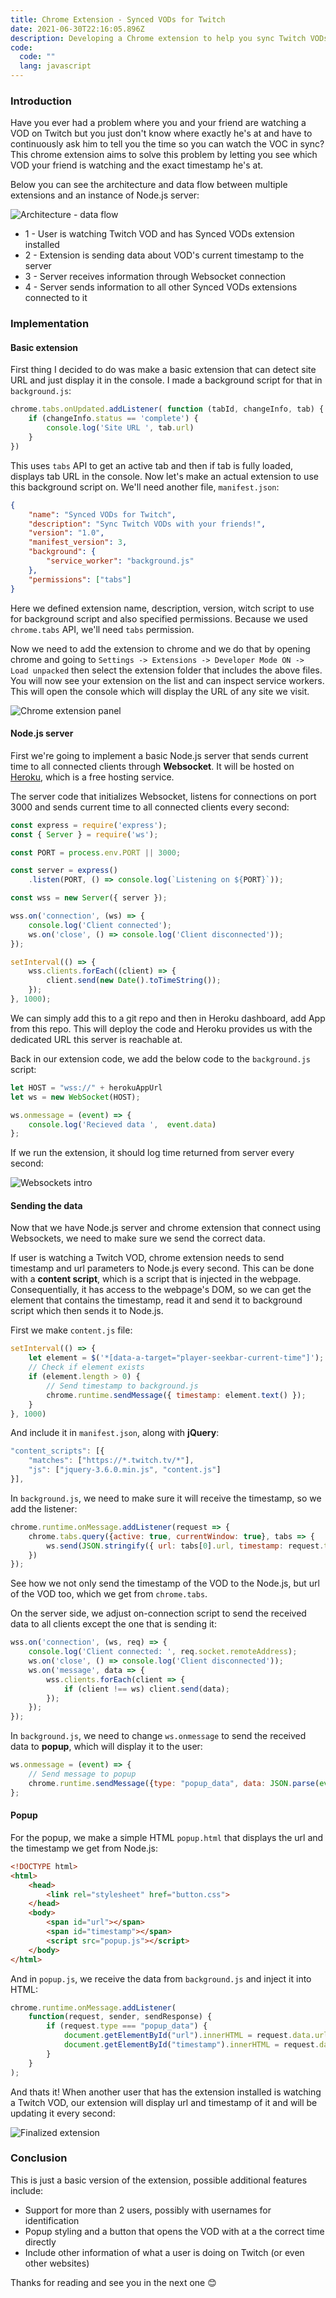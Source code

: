 ```yaml
---
title: Chrome Extension - Synced VODs for Twitch
date: 2021-06-30T22:16:05.896Z
description: Developing a Chrome extension to help you sync Twitch VODs with your friend.
code:
  code: ""
  lang: javascript
---
```

### Introduction

Have you ever had a problem where you and your friend are watching a VOD on Twitch but you just don't know where exactly he's at and have to continuously ask him to tell you the time so you can watch the VOC in sync? This chrome extension aims to solve this problem by letting you see which VOD your friend is watching and the exact timestamp he's at.

Below you can see the architecture and data flow between multiple extensions and an instance of Node.js server:

![Architecture - data flow](/img/schema.png "Architecture - data flow")

* 1 - User is watching Twitch VOD and has Synced VODs extension installed
* 2 - Extension is sending data about VOD's current timestamp to the server
* 3 - Server receives information through Websocket connection
* 4 - Server sends information to all other Synced VODs extensions connected to it

### Implementation

#### Basic extension

First thing I decided to do was make a basic extension that can detect site URL and just display it in the console. I made a background script for that in `background.js`:

```javascript
chrome.tabs.onUpdated.addListener( function (tabId, changeInfo, tab) {
    if (changeInfo.status == 'complete') {
        console.log('Site URL ', tab.url)
    }
})
```

This uses `tabs` API to get an active tab and then if tab is fully loaded, displays tab URL in the console. Now let's make an actual extension to use this background script on. We'll need another file, `manifest.json`:

```json
{
    "name": "Synced VODs for Twitch",
    "description": "Sync Twitch VODs with your friends!",
    "version": "1.0",
    "manifest_version": 3,
    "background": {
        "service_worker": "background.js"
    },
    "permissions": ["tabs"]
}
```

Here we defined extension name, description, version, witch script to use for background script and also specified permissions. Because we used `chrome.tabs` API, we'll need `tabs` permission.

Now we need to add the extension to chrome and we do that by opening chrome and going to `Settings -> Extensions -> Developer Mode ON -> Load unpacked` then select the extension folder that includes the above files. You will now see your extension on the list and can inspect service workers. This will open the console which will display the URL of any site we visit.

![Chrome extension panel](/img/extension.jpg "Chrome extension panel")

#### Node.js server

First we're going to implement a basic Node.js server that sends current time to all connected clients through **Websocket**. It will be hosted on [Heroku](heroku.com), which is a free hosting service.

The server code that initializes Websocket, listens for connections on port 3000 and sends current time to all connected clients every second:

```javascript
const express = require('express');
const { Server } = require('ws');

const PORT = process.env.PORT || 3000;

const server = express()
    .listen(PORT, () => console.log(`Listening on ${PORT}`));

const wss = new Server({ server });

wss.on('connection', (ws) => {
    console.log('Client connected');
    ws.on('close', () => console.log('Client disconnected'));
});

setInterval(() => {
    wss.clients.forEach((client) => {
        client.send(new Date().toTimeString());
    });
}, 1000);
```

We can simply add this to a git repo and then in Heroku dashboard, add App from this repo. This will deploy the code and Heroku provides us with the dedicated URL this server is reachable at.

Back in our extension code, we add the below code to the `background.js` script:

```javascript
let HOST = "wss://" + herokuAppUrl
let ws = new WebSocket(HOST);

ws.onmessage = (event) => {
    console.log('Recieved data ',  event.data)
};
```

If we run the extension, it should log time returned from server every second:

![Websockets intro](/img/sockets.jpg "Extension receives server response")

#### Sending the data

Now that we have Node.js server and chrome extension that connect using Websockets, we need to make sure we send the correct data.

If user is watching a Twitch VOD, chrome extension needs to send timestamp and url parameters to Node.js every second. This can be done with a **content script**, which is a script that is injected in the webpage. Consequentially,  it has access to the webpage's DOM, so we can get the element that contains the timestamp, read it and send it to background script which then sends it to Node.js.

First we make `content.js` file:

```javascript
setInterval(() => {
    let element = $('*[data-a-target="player-seekbar-current-time"]');
    // Check if element exists
    if (element.length > 0) {
        // Send timestamp to background.js
        chrome.runtime.sendMessage({ timestamp: element.text() });
    }
}, 1000)
```

And include it in `manifest.json`, along with **jQuery**:

```javascript
"content_scripts": [{
    "matches": ["https://*.twitch.tv/*"],
    "js": ["jquery-3.6.0.min.js", "content.js"]
}],
```

In `background.js`, we need to make sure it will receive the timestamp, so we add the listener:

```javascript
chrome.runtime.onMessage.addListener(request => {
    chrome.tabs.query({active: true, currentWindow: true}, tabs => {
        ws.send(JSON.stringify({ url: tabs[0].url, timestamp: request.timestamp }))
    })
});
```

See how we not only send the timestamp of the VOD to the Node.js, but url of the VOD too, which we get from `chrome.tabs`.

On the server side, we adjust on-connection script to send the received data to all clients except the one that is sending it:

```javascript
wss.on('connection', (ws, req) => {
    console.log('Client connected: ', req.socket.remoteAddress);
    ws.on('close', () => console.log('Client disconnected'));
    ws.on('message', data => {
        wss.clients.forEach(client => {
            if (client !== ws) client.send(data);
        });
    });
});
```

In `background.js`, we need to change `ws.onmessage` to send the received data to **popup**, which will display it to the user:

```javascript
ws.onmessage = (event) => {   
    // Send message to popup
    chrome.runtime.sendMessage({type: "popup_data", data: JSON.parse(event.data)});
};
```

#### Popup

For the popup, we make a simple HTML `popup.html` that displays the url and the timestamp we get from Node.js:

```html
<!DOCTYPE html>
<html>
    <head>
        <link rel="stylesheet" href="button.css">
    </head>
    <body>
        <span id="url"></span>
        <span id="timestamp"></span>
        <script src="popup.js"></script>
    </body>
</html>
```

And in `popup.js`, we receive the data from `background.js` and inject it into HTML:

```javascript
chrome.runtime.onMessage.addListener(
    function(request, sender, sendResponse) {
        if (request.type === "popup_data") {
            document.getElementById("url").innerHTML = request.data.url;
            document.getElementById("timestamp").innerHTML = request.data.timestamp;
        }
    }
);
```

And thats it! When another user that has the extension installed is watching a Twitch VOD, our extension will display url and timestamp of it and will be updating it every second:

![Finalized extension](/img/ext.jpg "Finalized extension")

### Conclusion

This is just a basic version of the extension, possible additional features include:

* Support for more than 2 users, possibly with usernames for identification
* Popup styling and a button that opens the VOD with at a the correct time directly
* Include other information of what a user is doing on Twitch (or even other websites)

Thanks for reading and see you in the next one 😊